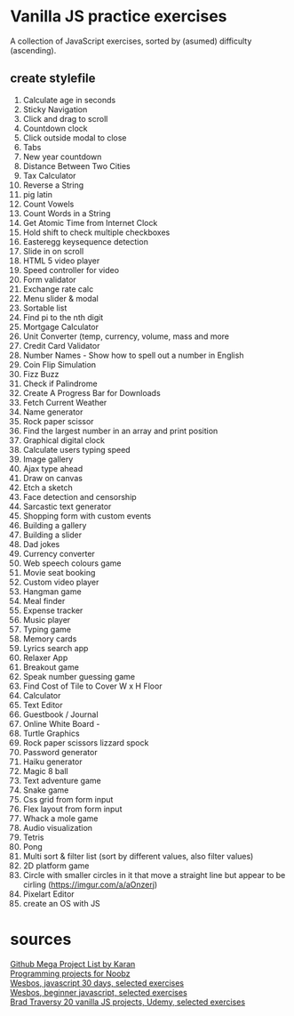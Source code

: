 # Vanilla JS practice exercises
A collection of JavaScript exercises, sorted by (asumed) difficulty (ascending).

## create stylefile

1. Calculate age in seconds  
2. Sticky Navigation    
3. Click and drag to scroll    
4. Countdown clock    
5. Click outside modal to close    
6. Tabs    
7. New year countdown    
8. Distance Between Two Cities    
9. Tax Calculator    
10. Reverse a String  
11. pig latin  
12. Count Vowels  
13. Count Words in a String    
14. Get Atomic Time from Internet Clock    
15. Hold shift to check multiple checkboxes    
16. Easteregg keysequence detection    
17. Slide in on scroll    
18. HTML 5 video player        
19. Speed controller for video        
20. Form validator    
21. Exchange rate calc    
22. Menu slider & modal    
23. Sortable list    
24. Find pi to the nth digit    
25. Mortgage Calculator    
26. Unit Converter (temp, currency, volume, mass and more    
27. Credit Card Validator    
28. Number Names - Show how to spell out a number in English    
29. Coin Flip Simulation    
30. Fizz Buzz    
31. Check if Palindrome    
32. Create A Progress Bar for Downloads    
33. Fetch Current Weather    
34. Name generator    
35. Rock paper scissor    
36. Find the largest number in an array and print position    
37. Graphical digital clock    
38. Calculate users typing speed    
39. Image gallery        
40. Ajax type ahead    
41. Draw on canvas    
42. Etch a sketch    
43. Face detection and censorship    
44. Sarcastic text generator    
45. Shopping form with custom events        
46. Building a gallery    
47. Building a slider    
48. Dad jokes    
49. Currency converter    
50. Web speech colours game    
51. Movie seat booking        
52. Custom video player    
53. Hangman game    
54. Meal finder    
55. Expense tracker    
56. Music player        
57. Typing game    
58. Memory cards        
59. Lyrics search app        
60. Relaxer App    
61. Breakout game    
62. Speak number guessing game    
63. Find Cost of Tile to Cover W x H Floor    
64. Calculator       
65. Text Editor        
66. Guestbook / Journal        
67. Online White Board -        
68. Turtle Graphics    
69. Rock paper scissors lizzard spock        
70. Password generator    
71. Haiku generator    
72. Magic 8 ball    
73. Text adventure game    
74. Snake game    
75. Css grid from form input    
76. Flex layout from form input    
77. Whack a mole game    
78. Audio visualization    
79. Tetris    
80. Pong    
81. Multi sort & filter list (sort by different values, also filter values)    
82. 2D platform game   
83. Circle with smaller circles in it that move a straight line but appear to be cirling (https://imgur.com/a/aOnzerj)    
84. Pixelart Editor  
85. create an OS with JS 

# sources 

[Github Mega Project List by Karan](https://github.com/karan/Projects)  
[Programming projects for Noobz](https://wiki.installgentoo.com/images/5/5c/Programming-Projects-for-N00bz.jpg)  
[Wesbos, javascript 30 days, selected exercises](https://javascript30.com/)  
[Wesbos, beginner javascript, selected exercises](https://beginnerjavascript.com/)  
[Brad Traversy 20 vanilla JS projects, Udemy, selected exercises](https://www.udemy.com/course/web-projects-with-vanilla-javascript/?referralCode=F9B7C7FED834F91ADE75)


